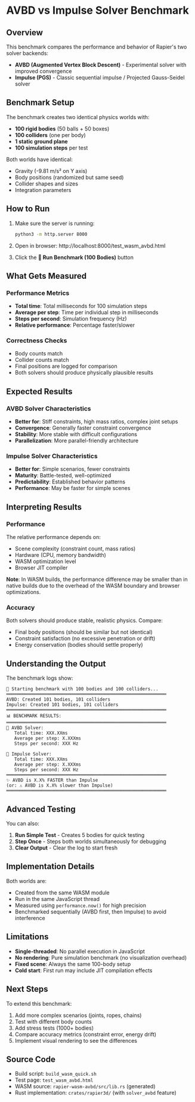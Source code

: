 # AVBD vs Impulse Solver Benchmark

## Overview

This benchmark compares the performance and behavior of Rapier's two solver backends:
- **AVBD (Augmented Vertex Block Descent)** - Experimental solver with improved convergence
- **Impulse (PGS)** - Classic sequential impulse / Projected Gauss-Seidel solver

## Benchmark Setup

The benchmark creates two identical physics worlds with:
- **100 rigid bodies** (50 balls + 50 boxes)
- **100 colliders** (one per body)
- **1 static ground plane**
- **100 simulation steps** per test

Both worlds have identical:
- Gravity (-9.81 m/s² on Y axis)
- Body positions (randomized but same seed)
- Collider shapes and sizes
- Integration parameters

## How to Run

1. Make sure the server is running:
   ```bash
   python3 -m http.server 8000
   ```

2. Open in browser: http://localhost:8000/test_wasm_avbd.html

3. Click the **🏁 Run Benchmark (100 Bodies)** button

## What Gets Measured

### Performance Metrics
- **Total time**: Total milliseconds for 100 simulation steps
- **Average per step**: Time per individual step in milliseconds
- **Steps per second**: Simulation frequency (Hz)
- **Relative performance**: Percentage faster/slower

### Correctness Checks
- Body counts match
- Collider counts match
- Final positions are logged for comparison
- Both solvers should produce physically plausible results

## Expected Results

### AVBD Solver Characteristics
- **Better for**: Stiff constraints, high mass ratios, complex joint setups
- **Convergence**: Generally faster constraint convergence
- **Stability**: More stable with difficult configurations
- **Parallelization**: More parallel-friendly architecture

### Impulse Solver Characteristics
- **Better for**: Simple scenarios, fewer constraints
- **Maturity**: Battle-tested, well-optimized
- **Predictability**: Established behavior patterns
- **Performance**: May be faster for simple scenes

## Interpreting Results

### Performance
The relative performance depends on:
- Scene complexity (constraint count, mass ratios)
- Hardware (CPU, memory bandwidth)
- WASM optimization level
- Browser JIT compiler

**Note**: In WASM builds, the performance difference may be smaller than in native builds due to the overhead of the WASM boundary and browser optimizations.

### Accuracy
Both solvers should produce stable, realistic physics. Compare:
- Final body positions (should be similar but not identical)
- Constraint satisfaction (no excessive penetration or drift)
- Energy conservation (bodies should settle properly)

## Understanding the Output

The benchmark logs show:
```
🏁 Starting benchmark with 100 bodies and 100 colliders...
════════════════════════════════════════════════════════════
AVBD: Created 101 bodies, 101 colliders
Impulse: Created 101 bodies, 101 colliders
════════════════════════════════════════════════════════════
📊 BENCHMARK RESULTS:
════════════════════════════════════════════════════════════
🔷 AVBD Solver:
   Total time: XXX.XXms
   Average per step: X.XXXms
   Steps per second: XXX Hz

🔶 Impulse Solver:
   Total time: XXX.XXms
   Average per step: X.XXXms
   Steps per second: XXX Hz
════════════════════════════════════════════════════════════
✨ AVBD is X.X% FASTER than Impulse
(or: ⚠️ AVBD is X.X% slower than Impulse)
════════════════════════════════════════════════════════════
```

## Advanced Testing

You can also:
1. **Run Simple Test** - Creates 5 bodies for quick testing
2. **Step Once** - Steps both worlds simultaneously for debugging
3. **Clear Output** - Clear the log to start fresh

## Implementation Details

Both worlds are:
- Created from the same WASM module
- Run in the same JavaScript thread
- Measured using `performance.now()` for high precision
- Benchmarked sequentially (AVBD first, then Impulse) to avoid interference

## Limitations

- **Single-threaded**: No parallel execution in JavaScript
- **No rendering**: Pure simulation benchmark (no visualization overhead)
- **Fixed scene**: Always the same 100-body setup
- **Cold start**: First run may include JIT compilation effects

## Next Steps

To extend this benchmark:
1. Add more complex scenarios (joints, ropes, chains)
2. Test with different body counts
3. Add stress tests (1000+ bodies)
4. Compare accuracy metrics (constraint error, energy drift)
5. Implement visual rendering to see the differences

## Source Code

- Build script: `build_wasm_quick.sh`
- Test page: `test_wasm_avbd.html`
- WASM source: `rapier-wasm-avbd/src/lib.rs` (generated)
- Rust implementation: `crates/rapier3d/` (with `solver_avbd` feature)
